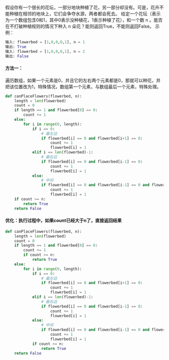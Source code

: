 假设你有一个很长的花坛，一部分地块种植了花，另一部分却没有。可是，花卉不能种植在相邻的地块上，它们会争夺水源，两者都会死去。
给定一个花坛（表示为一个数组包含0和1，其中0表示没种植花，1表示种植了花），和一个数 n 。能否在不打破种植规则的情况下种入 n 朵花？能则返回True，不能则返回False。
示例：
```python
输入: flowerbed = [1,0,0,0,1], n = 1
输出: True
输入: flowerbed = [1,0,0,0,1], n = 2
输出: False
```
#### 方法一：
遍历数组，如果一个元素是0，并且它的左右两个元素都是0，那就可以种花，并把该位置改为1，特殊情况，数组第一个元素，与数组最后一个元素，特殊处理。
```python
def canPlaceFlowers(flowerbed, n):
    length = len(flowerbed)
    count = 0
    if length == 1 and flowerbed[0] == 0:
        count += 1
    else:
        for i in range(0, length):
            if i == 0:
                # 最左边
                if flowerbed[i] == 0 and flowerbed[i+1] == 0:
                    count += 1
                    flowerbed[i] = 1
            elif i == len(flowerbed)-1:
                # 最右边
                if flowerbed[i] == 0 and flowerbed[i-1] == 0:
                    count += 1
                    flowerbed[i] = 1
            else:
                # 中间
                if flowerbed[i] == 0 and flowerbed[i-1] == 0 and flowerbed[i+1] == 0:
                    count += 1
                    flowerbed[i] = 1
    if count >= n:
        return True
    return False
```
#### 优化：执行过程中，如果count已经大于n了，直接返回结果
```python
def canPlaceFlowers(flowerbed, n):
    length = len(flowerbed)
    count = 0
    if length == 1 and flowerbed[0] == 0:
        count += 1
        if count >= n:
            return True
    else:
        for i in range(0, length):
            if i == 0:
                # 最左边
                if flowerbed[i] == 0 and flowerbed[i+1] == 0:
                    count += 1
                    flowerbed[i] = 1
            elif i == len(flowerbed)-1:
                # 最右边
                if flowerbed[i] == 0 and flowerbed[i-1] == 0:
                    count += 1
                    flowerbed[i] = 1
            else:
                # 中间
                if flowerbed[i] == 0 and flowerbed[i-1] == 0 and flowerbed[i+1] == 0:
                    count += 1
                    flowerbed[i] = 1
            if count >= n:
                return True
    return False
```
